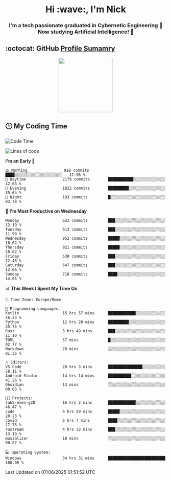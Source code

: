 <h1 align="center">Hi :wave:, I'm Nick</h1>

<h3 align="center">I'm a tech passionate graduated in Cybernetic Engineering 🤖<br>
Now studying Artificial Intelligence! 🧠</h3>


## :octocat: GitHub <a href="https://github.com/vn7n24fzkq/github-profile-summary-cards">Profile Sumamry</a>

<p align="center">
   <img style="height:170px;display:inline-block"  src="http://github-profile-summary-cards.vercel.app/api/cards/profile-details?username=CodeClimberNT&theme=github_dark" />
<!--    <img style="height:170px;display:inline-block"  src="http://github-profile-summary-cards.vercel.app/api/cards/repos-per-language?username=CodeClimberNT&theme=github_dark&exclude=" /> -->
</p>

 ## :clock3: My Coding Time 
 
<!--START_SECTION:waka-->
![Code Time](http://img.shields.io/badge/Code%20Time-625%20hrs%2047%20mins-blue)

![Lines of code](https://img.shields.io/badge/From%20Hello%20World%20I%27ve%20Written-5.2%20million%20lines%20of%20code-blue)

**I'm an Early 🐤** 

```text
🌞 Morning                918 commits         ████░░░░░░░░░░░░░░░░░░░░░   17.96 % 
🌆 Daytime                2179 commits        ███████████░░░░░░░░░░░░░░   42.63 % 
🌃 Evening                1822 commits        █████████░░░░░░░░░░░░░░░░   35.64 % 
🌙 Night                  193 commits         █░░░░░░░░░░░░░░░░░░░░░░░░   03.78 % 
```
📅 **I'm Most Productive on Wednesday** 

```text
Monday                   623 commits         ███░░░░░░░░░░░░░░░░░░░░░░   12.19 % 
Tuesday                  613 commits         ███░░░░░░░░░░░░░░░░░░░░░░   11.99 % 
Wednesday                952 commits         █████░░░░░░░░░░░░░░░░░░░░   18.62 % 
Thursday                 921 commits         █████░░░░░░░░░░░░░░░░░░░░   18.02 % 
Friday                   638 commits         ███░░░░░░░░░░░░░░░░░░░░░░   12.48 % 
Saturday                 647 commits         ███░░░░░░░░░░░░░░░░░░░░░░   12.66 % 
Sunday                   718 commits         ████░░░░░░░░░░░░░░░░░░░░░   14.05 % 
```


📊 **This Week I Spent My Time On** 

```text
🕑︎ Time Zone: Europe/Rome

💬 Programming Languages: 
Kotlin                   15 hrs 57 mins      ████████████░░░░░░░░░░░░░   46.23 % 
Python                   12 hrs 20 mins      █████████░░░░░░░░░░░░░░░░   35.75 % 
Rust                     3 hrs 49 mins       ███░░░░░░░░░░░░░░░░░░░░░░   11.10 % 
TOML                     57 mins             █░░░░░░░░░░░░░░░░░░░░░░░░   02.77 % 
Markdown                 28 mins             ░░░░░░░░░░░░░░░░░░░░░░░░░   01.36 % 

🔥 Editors: 
VS Code                  20 hrs 3 mins       ███████████████░░░░░░░░░░   58.11 % 
Android Studio           14 hrs 14 mins      ██████████░░░░░░░░░░░░░░░   41.26 % 
Obsidian                 13 mins             ░░░░░░░░░░░░░░░░░░░░░░░░░   00.63 % 

🐱‍💻 Projects: 
lab5-even-g28            16 hrs 2 mins       ████████████░░░░░░░░░░░░░   46.47 % 
code                     6 hrs 59 mins       █████░░░░░░░░░░░░░░░░░░░░   20.23 % 
covid                    6 hrs 7 mins        ████░░░░░░░░░░░░░░░░░░░░░   17.76 % 
rustream                 4 hrs 33 mins       ███░░░░░░░░░░░░░░░░░░░░░░   13.19 % 
musializer               18 mins             ░░░░░░░░░░░░░░░░░░░░░░░░░   00.87 % 

💻 Operating System: 
Windows                  34 hrs 31 mins      █████████████████████████   100.00 % 
```


 Last Updated on 07/06/2025 01:51:52 UTC
<!--END_SECTION:waka-->


